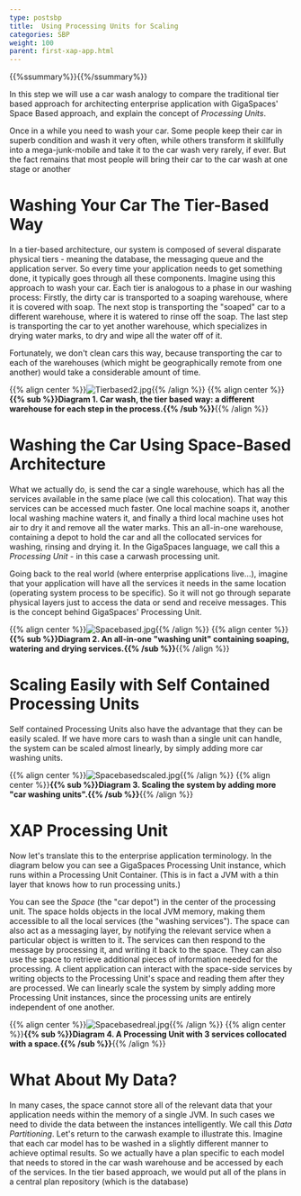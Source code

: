 ```yaml
---
type: postsbp
title:  Using Processing Units for Scaling
categories: SBP
weight: 100
parent: first-xap-app.html
---
```


{{%ssummary%}}{{%/ssummary%}}

In this step we will use a car wash analogy to compare the traditional tier based approach for architecting enterprise application with GigaSpaces' Space Based approach, and explain the concept of _Processing Units_.

Once in a while you need to wash your car. Some people keep their car in superb condition and wash it very often, while others transform it skillfully into a mega-junk-mobile and take it to the car wash very rarely, if ever. But the fact remains that most people will bring their car to the car wash at one stage or another

# Washing Your Car The Tier-Based Way

In a tier-based architecture, our system is composed of several disparate physical tiers - meaning the database, the messaging queue and the application server. So every time your application needs to get something done, it typically goes through all these components. Imagine using this approach to wash your car. Each tier is analogous to a phase in our washing process: Firstly, the dirty car is transported to a soaping warehouse, where it is covered with soap. The next stop is transporting the "soaped" car to a different warehouse, where it is watered to rinse off the soap. The last step is transporting the car to yet another warehouse, which specializes in drying water marks, to dry and wipe all the water off of it.

Fortunately, we don't clean cars this way, because transporting the car to each of the warehouses (which might be geographically remote from one another) would take a considerable amount of time.

{{% align center %}}![Tierbased2.jpg](/attachment_files/Tierbased2.jpg){{% /align %}}
{{% align center %}}**{{% sub %}}Diagram 1. Car wash, the tier based way: a different warehouse for each step in the process.{{% /sub %}}**{{% /align %}}

# Washing the Car Using Space-Based Architecture

What we actually do, is send the car a single warehouse, which has all the services available in the same place (we call this colocation). That way this services can be accessed much faster. One local machine soaps it, another local washing machine waters it, and finally a third local machine uses hot air to dry it and remove all the water marks. This an all-in-one warehouse, containing a depot to hold the car and all the collocated services for washing, rinsing and drying it. In the GigaSpaces language, we call this a _Processing Unit_ - in this case a carwash processing unit.

Going back to the real world (where enterprise applications live...), imagine that your application will have all the services it needs in the same location (operating system process to be specific). So it will not go through separate physical layers just to access the data or send and receive messages. This is the concept behind GigaSpaces' Processing Unit.

{{% align center %}}![Spacebased.jpg](/attachment_files/Spacebased.jpg){{% /align %}}
{{% align center %}}**{{% sub %}}Diagram 2. An all-in-one "washing unit" containing soaping, watering and drying services.{{% /sub %}}**{{% /align %}}

# Scaling Easily with Self Contained Processing Units

Self contained Processing Units also have the advantage that they can be easily scaled. If we have more cars to wash than a single unit can handle, the system can be scaled almost linearly, by simply adding more car washing units.

{{% align center %}}![Spacebasedscaled.jpg](/attachment_files/Spacebasedscaled.jpg){{% /align %}}
{{% align center %}}**{{% sub %}}Diagram 3. Scaling the system by adding more "car washing units".{{% /sub %}}**{{% /align %}}

# XAP Processing Unit


Now let's translate this to the enterprise application terminology. In the diagram below you can see a GigaSpaces Processing Unit instance, which runs within a Processing Unit Container. (This is in fact a JVM with a thin layer that knows how to run processing units.)

You can see the _Space_ (the "car depot") in the center of the processing unit. The space holds objects in the local JVM memory, making them accessible to all the local services (the "washing services"). The space can also act as a messaging layer, by notifying the relevant service when a particular object is written to it. The services can then respond to the message by processing it, and writing it back to the space. They can also use the space to retrieve additional pieces of information needed for the processing. A client application can interact with the space-side services by writing objects to the Processing Unit's space and reading them after they are processed. We can linearly scale the system by simply adding more Processing Unit instances, since the processing units are entirely independent of one another.

{{% align center %}}![Spacebasedreal.jpg](/attachment_files/Spacebasedreal.jpg){{% /align %}}
{{% align center %}}**{{% sub %}}Diagram 4. A Processing Unit with 3 services collocated with a space.{{% /sub %}}**{{% /align %}}


# What About My Data?

In many cases, the space cannot store all of the relevant data that your application needs within the memory of a single JVM. In such cases we need to divide the data between the instances intelligently. We call this _Data Partitioning_. Let's return to the carwash example to illustrate this.
Imagine that each car model has to be washed in a slightly different manner to achieve optimal results. So we actually have a plan specific to each model that needs to stored in the car wash warehouse and be accessed by each of the services. In the tier based approach, we would put all of the plans in a central plan repository (which is the database)


